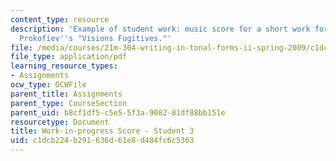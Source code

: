 ```yaml
---
content_type: resource
description: 'Example of student work: music score for a short work for piano imitating
  Prokofiev''s "Visions Fugitives."'
file: /media/courses/21m-304-writing-in-tonal-forms-ii-spring-2009/c1dcb224b291636d61e8d484fc6c5363_MIT21M_304s09_sw03.pdf
file_type: application/pdf
learning_resource_types:
- Assignments
ocw_type: OCWFile
parent_title: Assignments
parent_type: CourseSection
parent_uid: b8cf1df5-c5e5-5f3a-9082-81df88bb151e
resourcetype: Document
title: Work-in-progress Score - Student 3
uid: c1dcb224-b291-636d-61e8-d484fc6c5363
---
```

